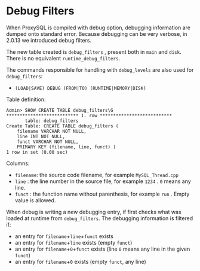 # Debug Filters

When ProxySQL is compiled with debug option, debugging information are dumped onto standard error.
Because debugging can be very verbose, in 2.0.13 we introduced debug filters.

The new table created is `debug_filters` , present both in `main` and `disk`.
There is no equivalent `runtime_debug_filters`.

The commands responsible for handling with `debug_levels` are also used for `debug_filters`:
* `(LOAD|SAVE) DEBUG (FROM|TO) (RUNTIME|MEMORY|DISK)`


Table definition:

```
Admin> SHOW CREATE TABLE debug_filters\G
*************************** 1. row ***************************
       table: debug_filters
Create Table: CREATE TABLE debug_filters (
    filename VARCHAR NOT NULL,
    line INT NOT NULL,
    funct VARCHAR NOT NULL,
    PRIMARY KEY (filename, line, funct) )
1 row in set (0.00 sec)
```

Columns:
* `filename`: the source code filename, for example `MySQL_Thread.cpp`
* `line` : the line number in the source file, for example `1234` . `0` means any line.
* `funct` : the function name without parenthesis, for example `run` . Empty value is allowed.

When debug is writing a new debugging entry, if first checks what was loaded at runtime from `debug_filters`.
The debugging information is filtered if:

* an entry for `filename`+`line`+`funct` exists
* an entry for `filename`+`line` exists (empty `funct`)
* an entry for `filename`+`0`+`funct` exists (line `0` means any line in the given `funct`)
* an entry for `filename`+`0` exists (empty `funct`, any line)
